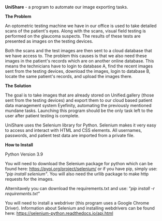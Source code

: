 **UniShare** - a program to automate our image exporting tasks.

**The Problem**

An optometric testing machine we have in our office is used to take detailed scans of the patient's eyes.
Along with the scans, visual field testing is performed on the glaucoma suspects. The results of these tests are presented
as images on the testing devices.

Both the scans and the test images are then sent to a cloud database that we have access to. 
The problem this causes is that we also need these images in the patient's records which are on another online database.
This means the technicians have to login to database A, find the recent images sent from the testing devices, download the images,
login to database B, locate the same patient's records, and upload the images there.

**The Solution**

The goal is to take images that are already stored on Unified.gallery (those sent from the testing devices) and export
them to our cloud based patient data management system Eyefinity, automating the previously mentioned mundane tasks.
Launching this program should be the only task left to the user after patient testing is complete.

UniShare uses the Selenium library for Python.
Selenium makes it very easy to access and interact with HTML and CSS elements. 
All usernames, passwords, and patient test data are imported from a private file.


**How to Install**

Python Version 3.9

You will need to download the Selenium package for python which can be found here: https://pypi.org/project/selenium/
or if you have pip, simply use:  *"pip install selenium"*. You will also need the urllib package to make http requests for the images.

Alternitavely you can download the requirements.txt and use:  *"pip install -r requirements.txt"*

You will need to install a webdriver (this program uses a Google Chrome Driver). Information about Selenium
and installing webdrivers can be found here:  https://selenium-python.readthedocs.io/api.html
